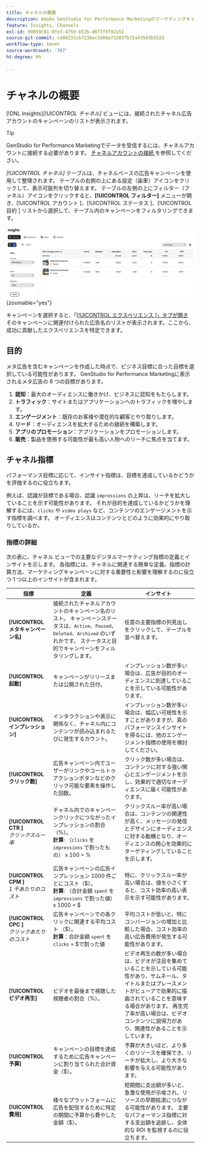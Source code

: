 ```yaml
---
title: チャネルの概要
description: Adobe GenStudio for Performance Marketingのマーケティングキャンペーンに関する顧客エンゲージメント、パフォーマンス、予算、支出の概要を参照します。
feature: Insights, Channels
exl-id: 99059c81-0fef-4759-b52b-d6f7f9f82a52
source-git-commit: ce08231cb723bec3d80a732837b72a435d3b552d
workflow-type: tm+mt
source-wordcount: '767'
ht-degree: 0%

---
```


# チャネルの概要

[!DNL Insights]_[!UICONTROL チャネル]_ ビューには、接続されたチャネル広告アカウントのキャンペーンのリストが表示されます。

>[!TIP]
>
>GenStudio for Performance Marketingでデータを受信するには、チャネルアカウントに接続する必要があります。 [ チャネルアカウントの接続 ](connect-channel.md) を参照してください。

_[!UICONTROL チャネル]_ テーブルは、チャネルベースの広告キャンペーンを使用して整理されます。 テーブルの右側の上にある設定（歯車）アイコンをクリックして、表示可能列を切り替えます。 テーブルの左側の上にフィルター（ファネル）アイコンをクリックすると、**[!UICONTROL フィルター]** メニューが開き、[!UICONTROL  アカウント ]、[!UICONTROL  ステータス ]、[!UICONTROL  目的 ] リストから選択して、テーブル内のキャンペーンをフィルタリングできます。

![ チャネルフィルターとテーブル ](/help/assets/insights-channels-filter.png){zoomable="yes"}

キャンペーンを選択すると、「[[!UICONTROL  エクスペリエンス ]」タブが開き ](experiences.md) そのキャンペーンに関連付けられた広告名のリストが表示されます。ここから、成功に貢献したエクスペリエンスを特定できます。

## 目的

メタ広告を含むキャンペーンを作成した時点で、ビジネス目標に合った目標を選択している可能性があります。 GenStudio for Performance Marketingに表示されるメタ広告の 6 つの目標があります。

1. **認知**：最大のオーディエンスに働きかけ、ビジネスに認知をもたらします。
1. **トラフィック**：サイトまたはアプリケーションへのトラフィックを増やします。
1. **エンゲージメント**：既存のお客様や潜在的な顧客とやり取りします。
1. **リード**：オーディエンスを拡大するための接続を構築します。
1. **アプリのプロモーション**：アプリケーションをプロモーションします。
1. **販売**：製品を使用する可能性が最も高い人物へのリーチに焦点を当てます。

## チャネル指標

パフォーマンス目標に応じて、インサイト指標は、目標を達成しているかどうかを評価するのに役立ちます。

例えば、認識が目標である場合、認識 `impressions` の上昇は、リーチを拡大していることを示す可能性があります。 それが目的を達成しているかどうかを理解するには、`clicks` や `video plays` など、コンテンツのエンゲージメントを示す指標を調べます。 オーディエンスはコンテンツとどのように効果的にやり取りしているか。

### 指標の詳細

次の表に、チャネル ビューでの主要なデジタルマーケティング指標の定義とインサイトを示します。 各指標には、チャネルに関連する簡単な定義、指標の計算方法、マーケティングキャンペーンに対する重要性と影響を理解するのに役立つ 1 つ以上のインサイトが含まれます。

| 指標 | 定義 | インサイト |
| ----------- | ----------------------------- | -------------------------------- |
| **[!UICONTROL メタキャンペーン名]** | 接続されたチャネルアカウントのキャンペーン名のリスト。 キャンペーンステータスは、`Active`、`Paused`、`Deleted`、`Archived` のいずれかです。 ステータスと目的でキャンペーンをフィルタリングします。 | 任意の主要指標の列見出しをクリックして、テーブルを並べ替えます。 |
| **[!UICONTROL 起動]** | キャンペーンがリリースまたは公開された日付。 | インプレッション数が多い場合は、広告が目的のオーディエンスに到達していることを示している可能性があります。 |
| **[!UICONTROL インプレッション]** | インタラクションや表示に関係なく、チャネル内にコンテンツが読み込まれるたびに発生するカウント。 | インプレッション数が多い場合は、幅広い可視性を示すことがありますが、真のパフォーマンスインサイトを得るには、他のエンゲージメント指標の使用を検討してください。 |
| **[!UICONTROL クリック数]** | 広告キャンペーン内でユーザーがリンクやコールトゥアクションボタンなどのクリック可能な要素を操作した回数。 | クリック数が多い場合は、コンテンツに対する強い関心とエンゲージメントを示し、効果的で適切なオーディエンスに届く可能性があります。 |
| **[!UICONTROL CTR ]**<br>_クリックスルー率_ | チャネル内でのキャンペーンクリックにつながったインプレッションの割合（%）。<br>**計算**: （`clicks` を `impressions` で割ったもの） x 100 = % | クリックスルー率が高い場合は、コンテンツの関連性が高く、メッセージの発信とデザインにオーディエンスに対する動機となり、オーディエンスの関心を効果的にターゲティングしていることを示します。 |
| **[!UICONTROL CPM ]**<br>_1 千あたりのコスト_ | 広告キャンペーンの広告インプレッション 1000 件ごとにコスト（$）。 <br>**計算**: （合計金額 `spent` を `impressions` で割った値） x 1000 = $ | 特に、クリックスルー率が高い場合は、値を小さくすると、コスト効率の高い表示を示す可能性があります。 |
| **[!UICONTROL CPC ]**<br>_クリックあたりのコスト_ | 広告キャンペーンでの各クリックに関連する平均コスト （$）。<br>**計算**：合計金額 `spent` を `clicks` = $で割った値 | 平均コストが低いと、特にコンバージョンの増加と比較した場合、コスト効率の高い広告費用が発生する可能性があります。 |
| **[!UICONTROL ビデオ再生]** | ビデオを最後まで視聴した視聴者の割合（%）。 | ビデオ再生の数が多い場合は、ビデオが注目を集めていることを示している可能性があり、サムネール、タイトルまたはプレースメントがビューアで効果的に描画されていることを意味する場合があります。 再生完了率が高い場合は、ビデオコンテンツに説得力があり、関連性があることを示しています。 |
| **[!UICONTROL 予算]** | キャンペーンの目標を達成するために広告キャンペーンに割り当てられた合計資金（$）。 | 予算が大きいほど、より多くのリソースを確保でき、リーチが拡大し、より大きな影響を与える可能性があります。 |
| **[!UICONTROL 費用]** | 様々なプラットフォームに広告を配信するために特定の期間に予算から費やした金額（$）。 | 短期間に支出額が多いと、急激な使用が示唆され、リソースの早期枯渇につながる可能性があります。 主要なパフォーマンス指標に対する支出額を追跡し、全体的な ROI を監視するのに役立ちます。 |
